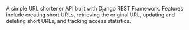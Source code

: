 A simple URL shortener API built with Django REST Framework. Features include creating short URLs, retrieving the original URL, updating and deleting short URLs, and tracking access statistics. 
